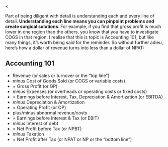 <<p>Part of being diligent with detail is understanding each and every line of detail. <strong>Understanding each line means you can pinpoint problems and create surgical solutions. </strong>For example, if you find that gross profit is much lower in one region than the others, you know that you have to investigate COGS in that region. I realise that this is topic is Accounting 101, but like many things, it&#8217;s worth being said for the reminder. So without further adieu, here&#8217;s how a dollar of revenue turns into less than a dollar of NPAT:</p><h2> Accounting 101</h2><ul><li>Revenue (or sales or turnover or the &#8220;top line&#8221;)</li><li><em>minus </em>Cost of Goods Sold (or COGS or variable costs)</li><li>= Gross Profit (or GP)</li><li><em>minus</em> Expenses (or overheads or operating costs or fixed costs)</li><li>= Earnings before Interest, Tax, Depreciation &amp; Amortization (or EBITDA)</li><li><em>minus</em> Depreciation &amp; Amortization</li><li>= Operating Profit (or OP)</li><li>plus/minus abnormal revenue/costs</li><li>= Earnings before Interest &amp; Tax (or EBIT)</li><li><em>minus</em> Interest of debt</li><li>= Net Profit before Tax (or NPBT)</li><li><em>minus </em>Taxation</li><li>= Net Profit after Tax (or NPAT or NP or the &#8220;bottom line&#8221;)</li></ul>
